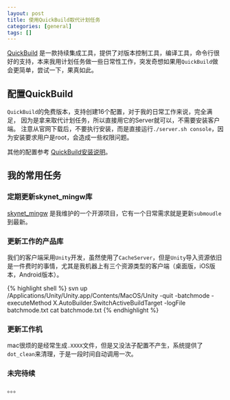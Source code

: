 ```yaml
---
layout: post
title: 使用QuickBuild取代计划任务
categories: [general]
tags: []
---
```


[QuickBuild](http://www.pmease.com/) 是一款持续集成工具，提供了对版本控制工具，编译工具，命令行很好的支持，本来我用计划任务做一些日常性工作，突发奇想如果用`QuickBuild`做会更简单，尝试一下，果真如此。

## 配置QuickBuild

`QuickBuild`的免费版本，支持创建16个配置，对于我的日常工作来说，完全满足，
因为是拿来取代计划任务，所以直接用它的Server就可以，不需要安装客户端。
注意从官网下载后，不要执行安装，而是直接运行`./server.sh console`，因为安装要求用户是root，会造成一些权限问题。

其他的配置参考 [QuickBuild安装说明](http://pureivan.blog.51cto.com/2035414/1607215)。

## 我的常用任务

### 定期更新skynet_mingw库
[skynet_mingw](https://github.com/dpull/skynet-mingw) 是我维护的一个开源项目，它有一个日常需求就是更新`submoudle`到最新。

### 更新工作的产品库
我们的客户端采用`Unity`开发，虽然使用了`CacheServer`，但是`Unity`导入资源依旧是一件费时的事情，尤其是我机器上有三个资源类型的客户端（桌面版，iOS版本，Android版本）。

{% highlight shell %}
svn up
/Applications/Unity/Unity.app/Contents/MacOS/Unity -quit -batchmode -executeMethod X.AutoBuilder.SwitchActiveBuildTarget -logFile batchmode.txt
cat batchmode.txt
{% endhighlight %}

### 更新工作机
mac很烦的是经常生成`.XXXX`文件，但是又没法子配置不产生，系统提供了`dot_clean`来清理，于是一段时间自动调用一次。

### 未完待续
。。。



